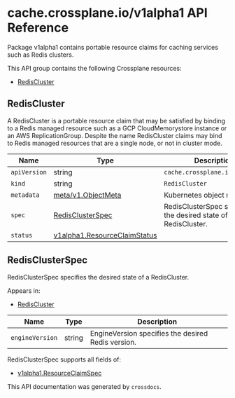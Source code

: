 # cache.crossplane.io/v1alpha1 API Reference

Package v1alpha1 contains portable resource claims for caching services such as Redis clusters.

This API group contains the following Crossplane resources:

* [RedisCluster](#RedisCluster)

## RedisCluster

A RedisCluster is a portable resource claim that may be satisfied by binding to a Redis managed resource such as a GCP CloudMemorystore instance or an AWS ReplicationGroup. Despite the name RedisCluster claims may bind to Redis managed resources that are a single node, or not in cluster mode.


Name | Type | Description
-----|------|------------
`apiVersion` | string | `cache.crossplane.io/v1alpha1`
`kind` | string | `RedisCluster`
`metadata` | [meta/v1.ObjectMeta](https://kubernetes.io/docs/reference/generated/kubernetes-api/v1.15/#objectmeta-v1-meta) | Kubernetes object metadata.
`spec` | [RedisClusterSpec](#RedisClusterSpec) | RedisClusterSpec specifies the desired state of a RedisCluster.
`status` | [v1alpha1.ResourceClaimStatus](../crossplane-runtime/core-crossplane-io-v1alpha1.md#resourceclaimstatus) | 



## RedisClusterSpec

RedisClusterSpec specifies the desired state of a RedisCluster.

Appears in:

* [RedisCluster](#RedisCluster)


Name | Type | Description
-----|------|------------
`engineVersion` | string | EngineVersion specifies the desired Redis version.


RedisClusterSpec supports all fields of:

* [v1alpha1.ResourceClaimSpec](../crossplane-runtime/core-crossplane-io-v1alpha1.md#resourceclaimspec)


This API documentation was generated by `crossdocs`.